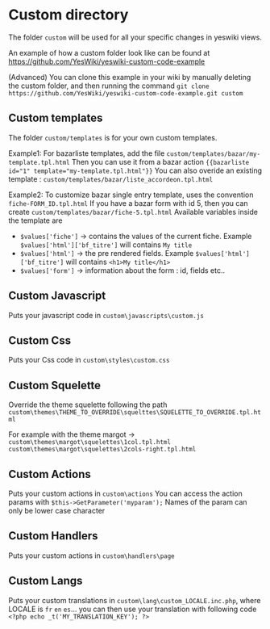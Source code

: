 # Custom directory

The folder `custom` will be used for all your specific changes in yeswiki views.

An example of how a custom folder look like can be found at https://github.com/YesWiki/yeswiki-custom-code-example

(Advanced) You can clone this example in your wiki by manually deleting the custom folder, and then running the command `git clone https://github.com/YesWiki/yeswiki-custom-code-example.git custom`

## Custom templates

The folder `custom/templates` is for your own custom templates.

Example1: For bazarliste templates, add the file `custom/templates/bazar/my-template.tpl.html`
Then you can use it from a bazar action `{{bazarliste id="1" template="my-template.tpl.html"}}`
You can also overide an existing template : `custom/templates/bazar/liste_accordeon.tpl.html`

Example2: To customize bazar single entry template, uses the convention `fiche-FORM_ID.tpl.html`
If you have a bazar form with id 5, then you can create `custom/templates/bazar/fiche-5.tpl.html`
Available variables inside the template are
 - `$values['fiche']` -> contains the values of the current fiche. Example `$values['html']['bf_titre']` will contains `My title`
 - `$values['html']` -> the pre rendered fields. Example `$values['html']['bf_titre']` will contains `<h1>My title</h1>`
 - `$values['form']` -> information about the form : id, fields etc..

## Custom Javascript

Puts your javascript code in `custom\javascripts\custom.js`

## Custom Css

Puts your Css code in `custom\styles\custom.css`

## Custom Squelette

Override the theme squelette following the path `custom\themes\THEME_TO_OVERRIDE\squelttes\SQUELETTE_TO_OVERRIDE.tpl.html`

For example with the theme margot -> 
`custom\themes\margot\squelettes\1col.tpl.html`
`custom\themes\margot\squelettes\2cols-right.tpl.html`

## Custom Actions

Puts your custom actions in `custom\actions`
You can access the action params with `$this->GetParameter('myparam');`
Names of the param can only be lower case character

## Custom Handlers

Puts your custom actions in `custom\handlers\page`

## Custom Langs

Puts your custom translations in `custom\lang\custom_LOCALE.inc.php`, where LOCALE is `fr` `en` `es`...
you can then use your translation with following code `<?php echo _t('MY_TRANSLATION_KEY'); ?>`